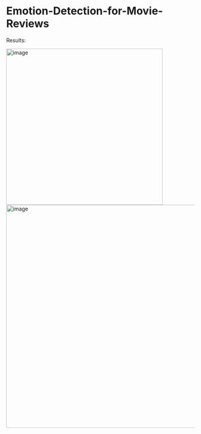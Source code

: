 # Emotion-Detection-for-Movie-Reviews

Results:

<img width="418" alt="image" src="https://github.com/BhavanaSavaram/Emotion-Detection-for-Movie-Reviews/assets/47180151/4d0e98b5-efd5-421a-b502-77f2df8af35a">

<img width="597" alt="image" src="https://github.com/BhavanaSavaram/Emotion-Detection-for-Movie-Reviews/assets/47180151/c1c7b44a-1c13-4d95-91ca-61c48ba813c5">
